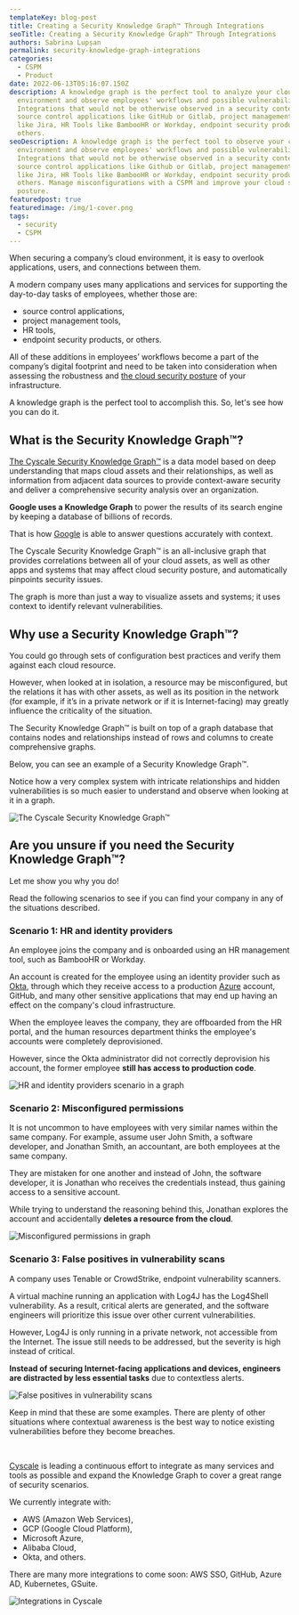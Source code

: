 ```yaml
---
templateKey: blog-post
title: Creating a Security Knowledge Graph™ Through Integrations
seoTitle: Creating a Security Knowledge Graph™ Through Integrations
authors: Sabrina Lupșan
permalink: security-knowledge-graph-integrations
categories:
  - CSPM
  - Product
date: 2022-06-13T05:16:07.150Z
description: A knowledge graph is the perfect tool to analyze your cloud
  environment and observe employees' workflows and possible vulnerabilities.
  Integrations that would not be otherwise observed in a security context are
  source control applications like GitHub or Gitlab, project management tools
  like Jira, HR Tools like BambooHR or Workday, endpoint security products, and
  others.
seoDescription: A knowledge graph is the perfect tool to observe your cloud
  environment and observe employees' workflows and possible vulnerabilities.
  Integrations that would not be otherwise observed in a security context are
  source control applications like Github or Gitlab, project management tools
  like Jira, HR Tools like BambooHR or Workday, endpoint security products, and
  others. Manage misconfigurations with a CSPM and improve your cloud security
  posture.
featuredpost: true
featuredimage: /img/1-cover.png
tags:
  - security
  - CSPM
---
```

<!--StartFragment-->

When securing a company’s cloud environment, it is easy to overlook applications, users, and connections between them. 

A modern company uses many applications and services for supporting the day-to-day tasks of employees, whether those are: 

* source control applications, 
* project management tools, 
* HR tools, 
* endpoint security products, or others. 

All of these additions in employees’ workflows become a part of the company’s digital footprint and need to be taken into consideration when assessing the robustness and [the cloud security posture](https://cyscale.com/blog/improve-cloud-security-posture/) of your infrastructure. 

A knowledge graph is the perfect tool to accomplish this. So, let's see how you can do it.

## What is the Security Knowledge Graph™? 

[The Cyscale Security Knowledge Graph™](https://cyscale.com/products/security-knowledge-graph/) is a data model based on deep understanding that maps cloud assets and their relationships, as well as information from adjacent data sources to provide context-aware security and deliver a comprehensive security analysis over an organization. 

**Google uses a Knowledge Graph** to power the results of its search engine by keeping a database of billions of records. 

That is how [Google](https://support.google.com/knowledgepanel/answer/9787176?hl=en) is able to answer questions accurately with context. 

The Cyscale Security Knowledge Graph™ is an all-inclusive graph that provides correlations between all of your cloud assets, as well as other apps and systems that may affect cloud security posture, and automatically pinpoints security issues.  

The graph is more than just a way to visualize assets and systems; it uses context to identify relevant vulnerabilities. 

## Why use a Security Knowledge Graph™? 

You could go through sets of configuration best practices and verify them against each cloud resource.  

However, when looked at in isolation, a resource may be misconfigured, but the relations it has with other assets, as well as its position in the network (for example, if it’s in a private network or if it is Internet-facing) may greatly influence the criticality of the situation. 

The Security Knowledge Graph™ is built on top of a graph database that contains nodes and relationships instead of rows and columns to create comprehensive graphs. 

Below, you can see an example of a Security Knowledge Graph™.  

Notice how a very complex system with intricate relationships and hidden vulnerabilities is so much easier to understand and observe when looking at it in a graph. 

![The Cyscale Security Knowledge Graph™](/img/2-general.png#shadow "The Cyscale Security Knowledge Graph™")

## Are you unsure if you need the Security Knowledge Graph™? 

Let me show you why you do!  

Read the following scenarios to see if you can find your company in any of the situations described.  

### Scenario 1: HR and identity providers 

An employee joins the company and is onboarded using an HR management tool, such as BambooHR or Workday. 

An account is created for the employee using an identity provider such as [Okta](https://cyscale.com/blog/iam-okta-security-best-practices/), through which they receive access to a production [Azure](https://cyscale.com/use-cases/azure-cloud-security/) account, GitHub, and many other sensitive applications that may end up having an effect on the company's cloud infrastructure. 

When the employee leaves the company, they are offboarded from the HR portal, and the human resources department thinks the employee's accounts were completely deprovisioned.  

However, since the Okta administrator did not correctly deprovision his account, the former employee **still has access to production code**. 

![HR and identity providers scenario in a graph](/img/3-scenariu-1.png#shadow "The Cyscale Security Knowledge Graph™")

### Scenario 2: Misconfigured permissions 

It is not uncommon to have employees with very similar names within the same company. For example, assume user John Smith, a software developer, and Jonathan Smith, an accountant, are both employees at the same company. 

They are mistaken for one another and instead of John, the software developer, it is Jonathan who receives the credentials instead, thus gaining access to a sensitive account.  

While trying to understand the reasoning behind this, Jonathan explores the account and accidentally **deletes a resource from the cloud**. 

![Misconfigured permissions in graph](/img/4-scenariu-2.png#shadow "The Cyscale Security Knowledge Graph™")

### Scenario 3: False positives in vulnerability scans 

A company uses Tenable or CrowdStrike, endpoint vulnerability scanners.  

A virtual machine running an application with Log4J has the Log4Shell vulnerability. As a result, critical alerts are generated, and the software engineers will prioritize this issue over other current vulnerabilities. 

However, Log4J is only running in a private network, not accessible from the Internet. The issue still needs to be addressed, but the severity is high instead of critical. 

**Instead of securing Internet-facing applications and devices, engineers are distracted by less essential tasks** due to contextless alerts. 

![False positives in vulnerability scans](/img/5-scenariu-3.png#shadow "The Cyscale Security Knowledge Graph™")

Keep in mind that these are some examples. There are plenty of other situations where contextual awareness is the best way to notice existing vulnerabilities before they become breaches. 

  

[Cyscale](https://cyscale.com/) is leading a continuous effort to integrate as many services and tools as possible and expand the Knowledge Graph to cover a great range of security scenarios. 

We currently integrate with: 

* AWS (Amazon Web Services), 
* GCP (Google Cloud Platform), 
* Microsoft Azure, 
* Alibaba Cloud, 
* Okta, and others. 

There are many more integrations to come soon: AWS SSO, GitHub, Azure AD, Kubernetes, GSuite. 

![Integrations in Cyscale](/img/6-tabel.png#shadow "Integrations in Cyscale")

<!--EndFragment-->